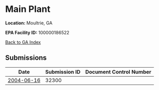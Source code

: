 # Main Plant

**Location:** Moultrie, GA

**EPA Facility ID:** 100000186522

[Back to GA Index](../../index.md)

## Submissions

| Date | Submission ID | Document Control Number |
|------|--------------|-------------------------|
| [2004-06-16](submissions/32300.md) | 32300 |  |
